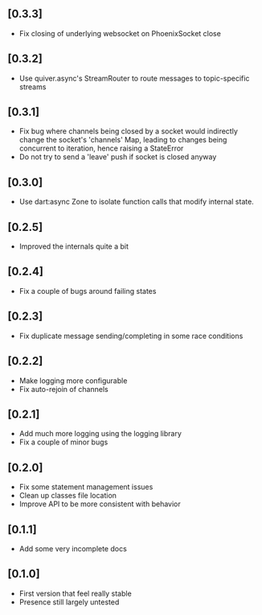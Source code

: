 ## [0.3.3]

* Fix closing of underlying websocket on PhoenixSocket close

## [0.3.2]

* Use quiver.async's StreamRouter to route messages to topic-specific streams

## [0.3.1]

* Fix bug where channels being closed by a socket would indirectly change the socket's 'channels' Map, leading to changes being concurrent to iteration, hence raising a StateError
* Do not try to send a 'leave' push if socket is closed anyway

## [0.3.0]

* Use dart:async Zone to isolate function calls that modify internal state.

## [0.2.5]

* Improved the internals quite a bit

## [0.2.4]

* Fix a couple of bugs around failing states

## [0.2.3]

* Fix duplicate message sending/completing in some race conditions

## [0.2.2]

* Make logging more configurable
* Fix auto-rejoin of channels

## [0.2.1]

* Add much more logging using the logging library
* Fix a couple of minor bugs

## [0.2.0]

* Fix some statement management issues
* Clean up classes file location
* Improve API to be more consistent with behavior

## [0.1.1]

* Add some very incomplete docs

## [0.1.0]

* First version that feel really stable
* Presence still largely untested
